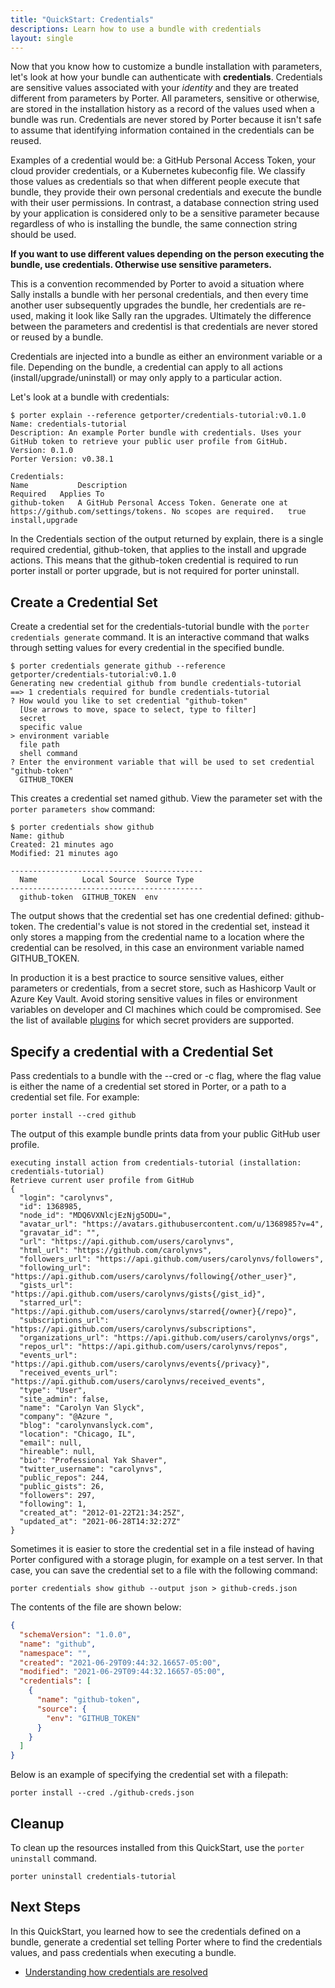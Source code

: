 ```yaml
---
title: "QuickStart: Credentials"
descriptions: Learn how to use a bundle with credentials
layout: single
---
```


Now that you know how to customize a bundle installation with parameters, let's look at how your bundle can authenticate with **credentials**.
Credentials are sensitive values associated with your _identity_ and they are treated different from parameters by Porter.
All parameters, sensitive or otherwise, are stored in the installation history as a record of the values used when a bundle was run.
Credentials are never stored by Porter because it isn't safe to assume that identifying information contained in the credentials can be reused.

Examples of a credential would be: a GitHub Personal Access Token, your cloud provider credentials, or a Kubernetes kubeconfig file.
We classify those values as credentials so that when different people execute that bundle, they provide their own personal credentials and execute the bundle with their user permissions.
In contrast, a database connection string used by your application is considered only to be a sensitive parameter because regardless of who is installing the bundle, the same connection string should be used.

**If you want to use different values depending on the person executing the bundle, use credentials. Otherwise use sensitive parameters.**

This is a convention recommended by Porter to avoid a situation where Sally installs a bundle with her personal credentials, and then every time another user subsequently upgrades the bundle, her credentials are re-used, making it look like Sally ran the upgrades.
Ultimately the difference between the parameters and credentisl is that credentials are never stored or reused by a bundle.

Credentials are injected into a bundle as either an environment variable or a file.
Depending on the bundle, a credential can apply to all actions (install/upgrade/uninstall) or may only apply to a particular action.

Let's look at a bundle with credentials:

```console
$ porter explain --reference getporter/credentials-tutorial:v0.1.0
Name: credentials-tutorial
Description: An example Porter bundle with credentials. Uses your GitHub token to retrieve your public user profile from GitHub.
Version: 0.1.0
Porter Version: v0.38.1

Credentials:
Name           Description                                                                                                   Required   Applies To
github-token   A GitHub Personal Access Token. Generate one at https://github.com/settings/tokens. No scopes are required.   true       install,upgrade
```

In the Credentials section of the output returned by explain, there is a single required credential, github-token, that applies to the install and upgrade actions.
This means that the github-token credential is required to run porter install or porter upgrade, but is not required for porter uninstall.

## Create a Credential Set

Create a credential set for the credentials-tutorial bundle with the `porter credentials generate` command. It is an interactive command that walks through setting values for every credential in the specified bundle.

```console
$ porter credentials generate github --reference getporter/credentials-tutorial:v0.1.0
Generating new credential github from bundle credentials-tutorial
==> 1 credentials required for bundle credentials-tutorial
? How would you like to set credential "github-token"
  [Use arrows to move, space to select, type to filter]
  secret
  specific value
> environment variable
  file path
  shell command
? Enter the environment variable that will be used to set credential "github-token"
  GITHUB_TOKEN
```

This creates a credential set named github.
View the parameter set with the `porter parameters show` command:

```console
$ porter credentials show github
Name: github
Created: 21 minutes ago
Modified: 21 minutes ago

-------------------------------------------
  Name          Local Source  Source Type
-------------------------------------------
  github-token  GITHUB_TOKEN  env
```

The output shows that the credential set has one credential defined: github-token. The credential's value is not stored in the credential set, instead it only stores a mapping from the credential name to a location where the credential can be resolved, in this case an environment variable named GITHUB_TOKEN.

In production it is a best practice to source sensitive values, either parameters or credentials, from a secret store, such as Hashicorp Vault or Azure Key Vault.
Avoid storing sensitive values in files or environment variables on developer and CI machines which could be compromised.
See the list of available [plugins](/plugins/) for which secret providers are supported.

## Specify a credential with a Credential Set

Pass credentials to a bundle with the \--cred or -c flag, where the flag value is either the name of a credential set stored in Porter, or a path to a credential set file.
For example:

```
porter install --cred github
```

The output of this example bundle prints data from your public GitHub user profile.

```plaintext
executing install action from credentials-tutorial (installation: credentials-tutorial)
Retrieve current user profile from GitHub
{
  "login": "carolynvs",
  "id": 1368985,
  "node_id": "MDQ6VXNlcjEzNjg5ODU=",
  "avatar_url": "https://avatars.githubusercontent.com/u/1368985?v=4",
  "gravatar_id": "",
  "url": "https://api.github.com/users/carolynvs",
  "html_url": "https://github.com/carolynvs",
  "followers_url": "https://api.github.com/users/carolynvs/followers",
  "following_url": "https://api.github.com/users/carolynvs/following{/other_user}",
  "gists_url": "https://api.github.com/users/carolynvs/gists{/gist_id}",
  "starred_url": "https://api.github.com/users/carolynvs/starred{/owner}{/repo}",
  "subscriptions_url": "https://api.github.com/users/carolynvs/subscriptions",
  "organizations_url": "https://api.github.com/users/carolynvs/orgs",
  "repos_url": "https://api.github.com/users/carolynvs/repos",
  "events_url": "https://api.github.com/users/carolynvs/events{/privacy}",
  "received_events_url": "https://api.github.com/users/carolynvs/received_events",
  "type": "User",
  "site_admin": false,
  "name": "Carolyn Van Slyck",
  "company": "@Azure ",
  "blog": "carolynvanslyck.com",
  "location": "Chicago, IL",
  "email": null,
  "hireable": null,
  "bio": "Professional Yak Shaver",
  "twitter_username": "carolynvs",
  "public_repos": 244,
  "public_gists": 26,
  "followers": 297,
  "following": 1,
  "created_at": "2012-01-22T21:34:25Z",
  "updated_at": "2021-06-28T14:32:27Z"
}
```

Sometimes it is easier to store the credential set in a file instead of having Porter configured with a storage plugin, for example on a test server.
In that case, you can save the credential set to a file with the following command:

```
porter credentials show github --output json > github-creds.json
```

The contents of the file are shown below:

```json
{
  "schemaVersion": "1.0.0",
  "name": "github",
  "namespace": "",
  "created": "2021-06-29T09:44:32.16657-05:00",
  "modified": "2021-06-29T09:44:32.16657-05:00",
  "credentials": [
    {
      "name": "github-token",
      "source": {
        "env": "GITHUB_TOKEN"
      }
    }
  ]
}
```

Below is an example of specifying the credential set with a filepath:

```
porter install --cred ./github-creds.json
```

## Cleanup

To clean up the resources installed from this QuickStart, use the `porter uninstall` command. 

```
porter uninstall credentials-tutorial
```

## Next Steps 

In this QuickStart, you learned how to see the credentials defined on a bundle, generate a credential set telling Porter where to find the credentials values, and pass credentials when executing a bundle.

* [Understanding how credentials are resolved](/credentials/)
